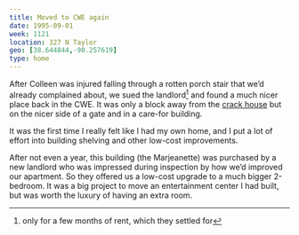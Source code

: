 ```yaml
---
title: Moved to CWE again
date: 1995-09-01
week: 1121
location: 327 N Taylor
geo: [38.644844,-90.257619]
type: home
---
```


After Colleen was injured falling through a rotten porch stair that we’d already complained about, we sued the landlord[^suit] and found a much nicer place back in the CWE. It was only a block away from the [crack house](/logs/events/1992-pershing/) but on the nicer side of a gate and in a care-for building.

[^suit]: only for a few months of rent, which they settled for

It was the first time I really felt like I had my own home, and I put a lot of effort into building shelving and other low-cost improvements.

After not even a year, this building (the Marjeanette) was purchased by a new landlord who was impressed during inspection by how we’d improved our apartment. So they offered us a low-cost upgrade to a much bigger 2-bedroom. It was a big project to move an entertainment center I had built, but was worth the luxury of having an extra room.
